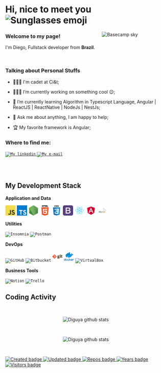 # Hi, nice to meet you <img width="30" src="https://emojis.slackmojis.com/emojis/images/1531849430/4246/blob-sunglasses.gif?1531849430" alt="Sunglasses emoji" />

<img align="right" width="40%" src="https://media.giphy.com/media/YxdQy6Vxbvb44/giphy.gif" alt="Basecamp sky" />

### Welcome to my page!
<p>
  I'm Diego, Fullstack developer from 
  <b>Brazil</b>.
</p>

<br/>

### Talking about Personal Stuffs

- 👩🏻‍🚀 I'm cadet at Ci&t;

- 👩🏻‍💻 I’m currently working on something cool :wink:;

- 🌱 I’m currently learning Algorithm in Typescript Language, Angular | ReactJS | ReactNative | NodeJs | NestJs; 

- 💬 Ask me about anything, I am happy to help;

- 🏆 My favorite framework is Angular;

### Where to find me:

<a href="https://www.linkedin.com/in/diego-ceccon/">
  <code><img alt="My linkedin" width="28" src="https://www.flaticon.com/svg/static/icons/svg/1383/1383262.svg" /></code>
</a>

<a href="mailto:diegoceccon1544@gmail.com">
  <code><img alt="My e-mail" width="32" src="https://www.flaticon.com/svg/static/icons/svg/324/324123.svg" /></code>
</a>

<br/><br/>

## My Development Stack

**Application and Data**

<code><img height="32" src="https://raw.githubusercontent.com/github/explore/80688e429a7d4ef2fca1e82350fe8e3517d3494d/topics/javascript/javascript.png" alt="Javascript"/></code>
<code><img height="32" src="https://raw.githubusercontent.com/github/explore/80688e429a7d4ef2fca1e82350fe8e3517d3494d/topics/typescript/typescript.png" alt="Typescript"/></code>
<code><img height="32" src="https://raw.githubusercontent.com/github/explore/80688e429a7d4ef2fca1e82350fe8e3517d3494d/topics/nodejs/nodejs.png" alt="Nodejs"/></code>
<code><img height="32" src="https://raw.githubusercontent.com/github/explore/80688e429a7d4ef2fca1e82350fe8e3517d3494d/topics/html/html.png" alt="HTML5"/></code>
<code><img height="32" src="https://raw.githubusercontent.com/github/explore/80688e429a7d4ef2fca1e82350fe8e3517d3494d/topics/css/css.png" alt="CSS"/></code>
<code><img height="32" src="https://raw.githubusercontent.com/github/explore/80688e429a7d4ef2fca1e82350fe8e3517d3494d/topics/bootstrap/bootstrap.png" alt="Bootstrap"/></code>
<code><img height="32" src="https://raw.githubusercontent.com/github/explore/80688e429a7d4ef2fca1e82350fe8e3517d3494d/topics/react/react.png" alt="React"/></code>
<code><img height="32" src="https://raw.githubusercontent.com/github/explore/80688e429a7d4ef2fca1e82350fe8e3517d3494d/topics/angular/angular.png" alt="Angular"/></code>
<code><img height="32" src="https://raw.githubusercontent.com/github/explore/80688e429a7d4ef2fca1e82350fe8e3517d3494d/topics/mysql/mysql.png" alt="MySQL"/></code>

**Utilities**

<code><img height="32" src="https://dashboard.snapcraft.io/site_media/appmedia/2018/04/twitter-card-icon.png" alt="Insomnia"/></code>
<code><img height="32" src="https://user-images.githubusercontent.com/2676579/34940598-17cc20f0-f9be-11e7-8c6d-f0190d502d64.png" alt="Postman"/></code>

**DevOps**

<code><img height="32" src="https://cdn3.iconfinder.com/data/icons/inficons/512/github.png" alt="GitHub"/></code>
<code><img height="32" src="https://cdn4.iconfinder.com/data/icons/logos-and-brands/512/44_Bitbucket_logo_logos-512.png" alt="Bitbucket"/></code>
<code><img height="32" src="https://raw.githubusercontent.com/github/explore/80688e429a7d4ef2fca1e82350fe8e3517d3494d/topics/git/git.png" alt="Git"/></code>
<code><img height="32" src="https://raw.githubusercontent.com/github/explore/80688e429a7d4ef2fca1e82350fe8e3517d3494d/topics/docker/docker.png" alt="Docker"/></code>
<code><img height="32" src="https://img.utdstc.com/icon/c2f/773/c2f7733df6524599afea694769062bc12d389fb4178f8be7b644c5e802fbbc17:200" alt="VirtualBox"/></code>

**Business Tools**

<code><img height="32" src="https://cdn.iconscout.com/icon/free/png-512/notion-1693557-1442598.png" alt="Notion"/></code>
<code><img height="32" src="https://cdn.iconscout.com/icon/free/png-512/trello-6-569395.png" alt="Trello"/></code>

## Coding Activity

<br/>

<p align="center">
  <img src="https://github-readme-stats.vercel.app/api?username=DiguyaDeveloper&show_icons=true&theme=dracula&hide=contribs,prs" alt="Diguya github stats" />
</p>


<br/>

<p align="center">
  <img src="https://github-readme-stats.vercel.app/api/wakatime?username=DiguyaDeveloper" alt="Diguya github stats" />
</p>

<br/>

<p align="left">
  <a href="https://badges.pufler.dev">
      <img src="https://badges.pufler.dev/created/DiguyaDeveloper/DiguyaDeveloper" alt="Created badge" />
   </a>
  <a href="https://badges.pufler.dev">
      <img src="https://badges.pufler.dev/updated/DiguyaDeveloper/DiguyaDeveloper" alt="Updated badge" />
   </a>
  <a href="https://badges.pufler.dev">
      <img src="https://badges.pufler.dev/repos/DiguyaDeveloper" alt="Repos badge" />
   </a>
  <a href="https://badges.pufler.dev">
      <img src="https://badges.pufler.dev/years/DiguyaDeveloper" alt="Years badge" />
   </a>
  <a href="https://badges.pufler.dev">
      <img src="https://badges.pufler.dev/visits/DiguyaDeveloper/DiguyaDeveloper" alt="Visitors badge" />
   </a>
</p>
